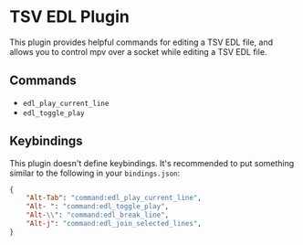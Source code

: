 # TSV EDL Plugin

This plugin provides helpful commands for editing a TSV EDL file, and allows you to control mpv over a socket while editing a TSV EDL file.

## Commands

* `edl_play_current_line`
* `edl_toggle_play`

## Keybindings

This plugin doesn't define keybindings. It's recommended to put something similar to the following in your `bindings.json`:

```json
{
	"Alt-Tab": "command:edl_play_current_line",
	"Alt- ": "command:edl_toggle_play",
	"Alt-\\": "command:edl_break_line",
	"Alt-j": "command:edl_join_selected_lines",
}
```
